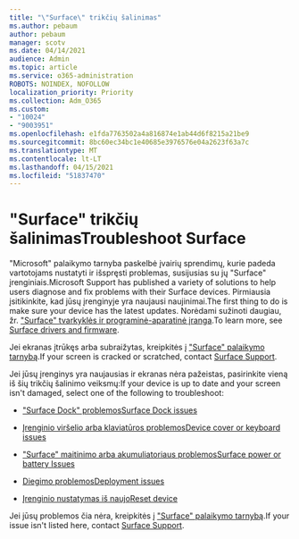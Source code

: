 ```yaml
---
title: "\"Surface\" trikčių šalinimas"
ms.author: pebaum
author: pebaum
manager: scotv
ms.date: 04/14/2021
audience: Admin
ms.topic: article
ms.service: o365-administration
ROBOTS: NOINDEX, NOFOLLOW
localization_priority: Priority
ms.collection: Adm_O365
ms.custom:
- "10024"
- "9003951"
ms.openlocfilehash: e1fda7763502a4a816874e1ab44d6f8215a21be9
ms.sourcegitcommit: 8bc60ec34bc1e40685e3976576e04a2623f63a7c
ms.translationtype: MT
ms.contentlocale: lt-LT
ms.lasthandoff: 04/15/2021
ms.locfileid: "51837470"
---
```

# <a name="troubleshoot-surface"></a><span data-ttu-id="9a556-102">"Surface" trikčių šalinimas</span><span class="sxs-lookup"><span data-stu-id="9a556-102">Troubleshoot Surface</span></span>

<span data-ttu-id="9a556-103">"Microsoft" palaikymo tarnyba paskelbė įvairių sprendimų, kurie padeda vartotojams nustatyti ir išspręsti problemas, susijusias su jų "Surface" įrenginiais.</span><span class="sxs-lookup"><span data-stu-id="9a556-103">Microsoft Support has published a variety of solutions to help users diagnose and fix problems with their Surface devices.</span></span> <span data-ttu-id="9a556-104">Pirmiausia įsitikinkite, kad jūsų įrenginyje yra naujausi naujinimai.</span><span class="sxs-lookup"><span data-stu-id="9a556-104">The first thing to do is make sure your device has the latest updates.</span></span> <span data-ttu-id="9a556-105">Norėdami sužinoti daugiau, žr. ["Surface" tvarkyklės ir programinė-aparatinė įranga](https://docs.microsoft.com/surface/support-solutions-surface#surface-drivers-and-firmware).</span><span class="sxs-lookup"><span data-stu-id="9a556-105">To learn more, see [Surface drivers and firmware](https://docs.microsoft.com/surface/support-solutions-surface#surface-drivers-and-firmware).</span></span>

<span data-ttu-id="9a556-106">Jei ekranas įtrūkęs arba subraižytas, kreipkitės į ["Surface" palaikymo tarnybą](https://docs.microsoft.com/surface/contact-surface-support?tabs=online).</span><span class="sxs-lookup"><span data-stu-id="9a556-106">If your screen is cracked or scratched, contact [Surface Support](https://docs.microsoft.com/surface/contact-surface-support?tabs=online).</span></span>

<span data-ttu-id="9a556-107">Jei jūsų įrenginys yra naujausias ir ekranas nėra pažeistas, pasirinkite vieną iš šių trikčių šalinimo veiksmų:</span><span class="sxs-lookup"><span data-stu-id="9a556-107">If your device is up to date and your screen isn't damaged, select one of the following to troubleshoot:</span></span>
 
- [<span data-ttu-id="9a556-108">"Surface Dock" problemos</span><span class="sxs-lookup"><span data-stu-id="9a556-108">Surface Dock issues</span></span>](https://docs.microsoft.com/surface/support-solutions-surface#surface-dock-issues)
 
- [<span data-ttu-id="9a556-109">Įrenginio viršelio arba klaviatūros problemos</span><span class="sxs-lookup"><span data-stu-id="9a556-109">Device cover or keyboard issues</span></span>](https://support.microsoft.com/sbs/surface/troubleshoot-your-surface-type-cover-or-keyboard-5b7ed1a7-bedd-5164-94a7-87f8e95df3fe?)
 
- [<span data-ttu-id="9a556-110">"Surface" maitinimo arba akumuliatoriaus problemos</span><span class="sxs-lookup"><span data-stu-id="9a556-110">Surface power or battery Issues</span></span>](https://docs.microsoft.com/surface/support-solutions-surface#surface-power-or-battery-issues)
 
- [<span data-ttu-id="9a556-111">Diegimo problemos</span><span class="sxs-lookup"><span data-stu-id="9a556-111">Deployment issues</span></span>](https://docs.microsoft.com/surface/support-solutions-surface#deployment-issues)
 
- [<span data-ttu-id="9a556-112">Įrenginio nustatymas iš naujo</span><span class="sxs-lookup"><span data-stu-id="9a556-112">Reset device</span></span>](https://docs.microsoft.com/surface/support-solutions-surface#reset-device)

<span data-ttu-id="9a556-113">Jei jūsų problemos čia nėra, kreipkitės į ["Surface" palaikymo tarnybą](https://docs.microsoft.com/surface/contact-surface-support?tabs=online).</span><span class="sxs-lookup"><span data-stu-id="9a556-113">If your issue isn't listed here, contact [Surface Support](https://docs.microsoft.com/surface/contact-surface-support?tabs=online).</span></span>

